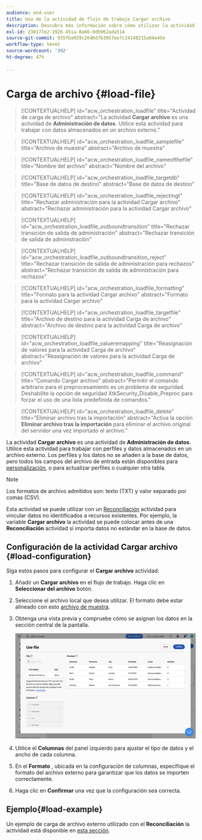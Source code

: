 ```yaml
---
audience: end-user
title: Uso de la actividad de flujo de trabajo Cargar archivo
description: Descubra más información sobre cómo utilizar la actividad del flujo de trabajo Cargar archivo
exl-id: 230177e2-1926-451a-8a66-0db962ada514
source-git-commit: 935fba929c26d6d7b3057ee7c24148215a04e45e
workflow-type: tm+mt
source-wordcount: '392'
ht-degree: 47%

---
```


# Carga de archivo {#load-file}

>[!CONTEXTUALHELP]
>id="acw_orchestration_loadfile"
>title="Actividad de carga de archivo"
>abstract="La actividad **Cargar archivo** es una actividad de **Administración de datos**. Utilice esta actividad para trabajar con datos almacenados en un archivo externo."

>[!CONTEXTUALHELP]
>id="acw_orchestration_loadfile_samplefile"
>title="Archivo de muestra"
>abstract="Archivo de muestra"

>[!CONTEXTUALHELP]
>id="acw_orchestration_loadfile_nameofthefile"
>title="Nombre del archivo"
>abstract="Nombre del archivo"

>[!CONTEXTUALHELP]
>id="acw_orchestration_loadfile_targetdb"
>title="Base de datos de destino"
>abstract="Base de datos de destino"

>[!CONTEXTUALHELP]
>id="acw_orchestration_loadfile_rejectmgt"
>title="Rechazar administración para la actividad Cargar archivo"
>abstract="Rechazar administración para la actividad Cargar archivo"

>[!CONTEXTUALHELP]
>id="acw_orchestration_loadfile_outboundtransition"
>title="Rechazar transición de salida de administración"
>abstract="Rechazar transición de salida de administración"

>[!CONTEXTUALHELP]
>id="acw_orchestration_loadfile_outboundtransition_reject"
>title="Rechazar transición de salida de administración para rechazos"
>abstract="Rechazar transición de salida de administración para rechazos"

>[!CONTEXTUALHELP]
>id="acw_orchestration_loadfile_formatting"
>title="Formato para la actividad Cargar archivo"
>abstract="Formato para la actividad Cargar archivo"

>[!CONTEXTUALHELP]
>id="acw_orchestration_loadfile_targetfile"
>title="Archivo de destino para la actividad Carga de archivo"
>abstract="Archivo de destino para la actividad Carga de archivo"

>[!CONTEXTUALHELP]
>id="acw_orchestration_loadfile_valueremapping"
>title="Reasignación de valores para la actividad Carga de archivo"
>abstract="Reasignación de valores para la actividad Carga de archivo"

>[!CONTEXTUALHELP]
>id="acw_orchestration_loadfile_command"
>title="Comando Cargar archivo"
>abstract="Permitir el comando arbitrario para el preprocesamiento es un problema de seguridad. Deshabilite la opción de seguridad XtkSecurity_Disable_Preproc para forzar el uso de una lista predefinida de comandos."

>[!CONTEXTUALHELP]
>id="acw_orchestration_loadfile_delete"
>title="Eliminar archivo tras la importación"
>abstract="Activa la opción **Eliminar archivo tras la importación** para eliminar el archivo original del servidor una vez importado el archivo."

La actividad **Cargar archivo** es una actividad de **Administración de datos**. Utilice esta actividad para trabajar con perfiles y datos almacenados en un archivo externo. Los perfiles y los datos no se añaden a la base de datos, pero todos los campos del archivo de entrada están disponibles para [personalización](../../personalization/gs-personalization.md), o para actualizar perfiles o cualquier otra tabla.

>[!NOTE]
>Los formatos de archivo admitidos son: texto (TXT) y valor separado por comas (CSV).

Esta actividad se puede utilizar con un [Reconciliación](reconciliation.md) actividad para vincular datos no identificados a recursos existentes. Por ejemplo, la variable **Cargar archivo** la actividad se puede colocar antes de una **Reconciliación** actividad si importa datos no estándar en la base de datos.

## Configuración de la actividad Cargar archivo {#load-configuration}

Siga estos pasos para configurar el **Cargar archivo** actividad:

1. Añadir un **Cargar archivo** en el flujo de trabajo. Haga clic en **Seleccionar del archivo** botón.

1. Seleccione el archivo local que desea utilizar. El formato debe estar alineado con esto [archivo de muestra](../../audience/file-audience.md#sample-file).

1. Obtenga una vista previa y compruebe cómo se asignan los datos en la sección central de la pantalla.

   ![](../assets/load-file.png)

1. Utilice el **Columnas** del panel izquierdo para ajustar el tipo de datos y el ancho de cada columna.

1. En el **Formato** , ubicada en la configuración de columnas, especifique el formato del archivo externo para garantizar que los datos se importen correctamente.

1. Haga clic en **Confirmar** una vez que la configuración sea correcta.

## Ejemplo{#load-example}

Un ejemplo de carga de archivo externo utilizado con el **Reconciliación** la actividad está disponible en [esta sección](reconciliation.md#reconciliation-example).
